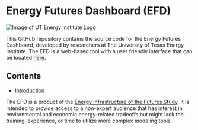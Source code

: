 # Energy Futures Dashboard (EFD)

![Image of UT Energy Institute Logo](https://github.com/ut-energy-institute/UT_EIoF_webtool/blob/7941cb97ccaf1fb48a02933b714a1b71381cd66c/images/RGB_formal_Energy_Institute.png)

This GitHub repository contains the source code for the Energy Futures Dashboard, developed by researchers at The University of Texas Energy Institute. The EFD is a web-based tool with a user friendly interface that can be located [here](http://energyfuturesdashboard.energy.utexas.edu/).

## Contents

* [Introduction](#Introduction)


<a name="Introduction"></a>
The EFD is a product of the [Energy Infrastructure of the Futures Study](https://energy.utexas.edu/policy/eiof). It is intended to provide access to a non-expert audience that has interest in environmental and economic energy-related tradeoffs but might lack the training, experience, or time to utilize more complex modeling tools. 
